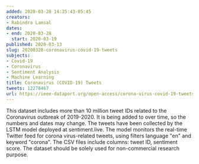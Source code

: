 ```yaml
---
added: 2020-03-28 14:35:43-05:45
creators:
- Rabindra Lamsal
dates:
- end: 2020-03-28
  start: 2020-03-19
published: 2020-03-13
slug: 20200328-coronavirus-covid-19-tweets
subjects:
- Covid-19
- Coronavirus
- Sentiment Analysis
- Machine Learning
title: Coronavirus (COVID-19) Tweets
tweets: 12278467
url: https://ieee-dataport.org/open-access/corona-virus-covid-19-tweets-dataset
---
```


This dataset includes more than 10 million tweet IDs related to the Coronavirus outbreak of 2019-2020. It is being added to over time, so the  numbers and dates may change. The tweets have been collected by the  LSTM model deployed at sentiment.live. The model monitors the real-time Twitter feed for corona virus-related tweets, using filters language "en" and keyword "corona". The CSV files include columns: tweet ID,  sentiment score. The dataset should be solely used for non-commercial research purpose.
